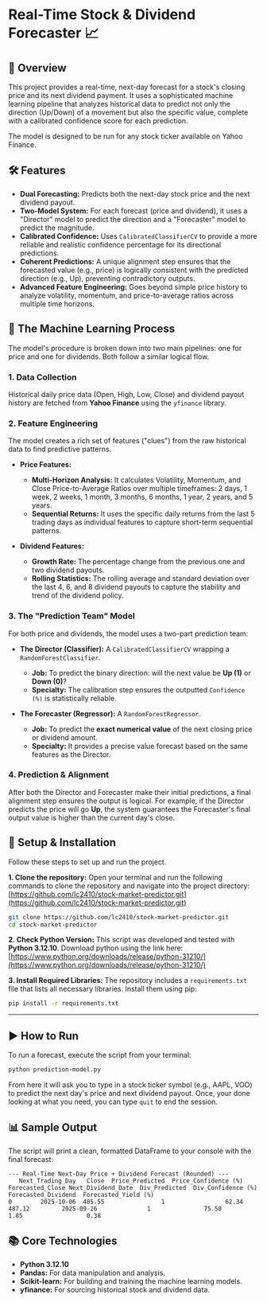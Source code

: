 # Real-Time Stock & Dividend Forecaster 📈

## 🚀 Overview
This project provides a real-time, next-day forecast for a stock's closing price and its next dividend payment. It uses a sophisticated machine learning pipeline that analyzes historical data to predict not only the direction (Up/Down) of a movement but also the specific value, complete with a calibrated confidence score for each prediction.

The model is designed to be run for any stock ticker available on Yahoo Finance.

## 🛠️ Features
* **Dual Forecasting:** Predicts both the next-day stock price and the next dividend payout.
* **Two-Model System:** For each forecast (price and dividend), it uses a "Director" model to predict the direction and a "Forecaster" model to predict the magnitude.
* **Calibrated Confidence:** Uses `CalibratedClassifierCV` to provide a more reliable and realistic confidence percentage for its directional predictions.
* **Coherent Predictions:** A unique alignment step ensures that the forecasted value (e.g., price) is logically consistent with the predicted direction (e.g., Up), preventing contradictory outputs.
* **Advanced Feature Engineering:** Goes beyond simple price history to analyze volatility, momentum, and price-to-average ratios across multiple time horizons.

## 🤖 The Machine Learning Process

The model's procedure is broken down into two main pipelines: one for price and one for dividends. Both follow a similar logical flow.

### 1. Data Collection
Historical daily price data (Open, High, Low, Close) and dividend payout history are fetched from **Yahoo Finance** using the `yfinance` library.

### 2. Feature Engineering
The model creates a rich set of features ("clues") from the raw historical data to find predictive patterns.

* **Price Features:**
    * **Multi-Horizon Analysis:** It calculates Volatility, Momentum, and Close Price-to-Average Ratios over multiple timeframes: 2 days, 1 week, 2 weeks, 1 month, 3 months, 6 months, 1 year, 2 years, and 5 years.
    * **Sequential Returns:** It uses the specific daily returns from the last 5 trading days as individual features to capture short-term sequential patterns.

* **Dividend Features:**
    * **Growth Rate:** The percentage change from the previous one and two dividend payouts.
    * **Rolling Statistics:** The rolling average and standard deviation over the last 4, 6, and 8 dividend payouts to capture the stability and trend of the dividend policy.

### 3. The "Prediction Team" Model
For both price and dividends, the model uses a two-part prediction team:

* **The Director (Classifier):** A `CalibratedClassifierCV` wrapping a `RandomForestClassifier`.
    * **Job:** To predict the binary direction: will the next value be **Up (1)** or **Down (0)**?
    * **Specialty:** The calibration step ensures the outputted `Confidence (%)` is statistically reliable.

* **The Forecaster (Regressor):** A `RandomForestRegressor`.
    * **Job:** To predict the **exact numerical value** of the next closing price or dividend amount.
    * **Specialty:** It provides a precise value forecast based on the same features as the Director.

### 4. Prediction & Alignment
After both the Director and Forecaster make their initial predictions, a final alignment step ensures the output is logical. For example, if the Director predicts the price will go **Up**, the system guarantees the Forecaster's final output value is higher than the current day's close.

## 🔧 Setup & Installation

Follow these steps to set up and run the project.

**1. Clone the repository:**
Open your terminal and run the following commands to clone the repository and navigate into the project directory: [https://github.com/lc2410/stock-market-predictor.git](https://github.com/lc2410/stock-market-predictor.git)
```bash
git clone https://github.com/lc2410/stock-market-predictor.git
cd stock-market-predictor
```

**2. Check Python Version:**
This script was developed and tested with **Python 3.12.10**. Download python using the link here: [https://www.python.org/downloads/release/python-31210/](https://www.python.org/downloads/release/python-31210/)

**3. Install Required Libraries:**
The repository includes a `requirements.txt` file that lists all necessary libraries. Install them using pip:
```bash
pip install -r requirements.txt
```

---
## ▶️ How to Run

To run a forecast, execute the script from your terminal:
```bash
python prediction-model.py
```
From here it will ask you to type in a stock ticker symbol (e.g., AAPL, VOO) to predict the next day's price and next dividend payout. Once, your done looking at what you need, you can type `quit` to end the session.

## 📊 Sample Output
The script will print a clean, formatted DataFrame to your console with the final forecast:

```
--- Real-Time Next-Day Price + Dividend Forecast (Rounded) ---
   Next_Trading_Day   Close  Price_Predicted  Price_Confidence (%)  Forecasted_Close Next_Dividend_Date  Div_Predicted  Div_Confidence (%)  Forecasted_Dividend  Forecasted_Yield (%)
0        2025-10-06  485.55                1                 62.34            487.12         2025-09-26              1               75.50                 1.85                  0.38
```

## 📚 Core Technologies
* **Python 3.12.10**
* **Pandas:** For data manipulation and analysis.
* **Scikit-learn:** For building and training the machine learning models.
* **yfinance:** For sourcing historical stock and dividend data.